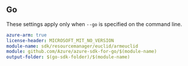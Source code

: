 ## Go

These settings apply only when `--go` is specified on the command line.

```yaml $(go) && $(track2)
azure-arm: true
license-header: MICROSOFT_MIT_NO_VERSION
module-name: sdk/resourcemanager/euclid/armeuclid
module: github.com/Azure/azure-sdk-for-go/$(module-name)
output-folder: $(go-sdk-folder)/$(module-name)
```

